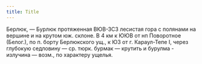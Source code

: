 ```yaml
---
title: Title
---
```


Берлюк, — Бурлюк протяженная ВЮВ-ЗСЗ лесистая гора с полянами на вершине и на
крутом юж. склоне. В 4 км к ЮЮВ от нп Поворотное (Белог.), по п. борту
Берлюкского ущ., к ЮЗ от г. Караул-Тепе I, через глубокую седловину — ср. тюрк.
бурмак — крутить и бурулма - излучина — возм., по характеру ущелья.

